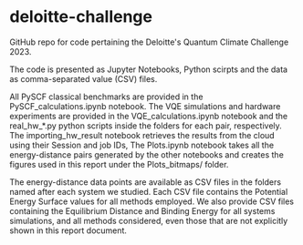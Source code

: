 # deloitte-challenge
GitHub repo for code pertaining the Deloitte's Quantum Climate Challenge 2023.

The code is presented as Jupyter Notebooks, Python scirpts and the data as comma-separated value (CSV) files.  

All PySCF classical benchmarks are provided in the PySCF_calculations.ipynb notebook. The VQE simulations and hardware experiments are provided in the VQE_calculations.ipynb notebook and the real_hw_*.py python scripts inside the folders for each pair, respectively. The importing_hw_result notebook retrieves the results from the cloud using their Session and job IDs, The Plots.ipynb notebook takes all the energy-distance pairs generated by the other notebooks and creates the figures used in this report under the Plots_bitmaps/ folder. 

The energy-distance data points are available as CSV files in the folders named after each system we studied. Each CSV file contains the Potential Energy Surface values for all methods employed. We also provide CSV files containing the Equilibrium Distance and Binding Energy for all systems simulations, and all methods considered, even those that are not explicitly shown in this report document. 
